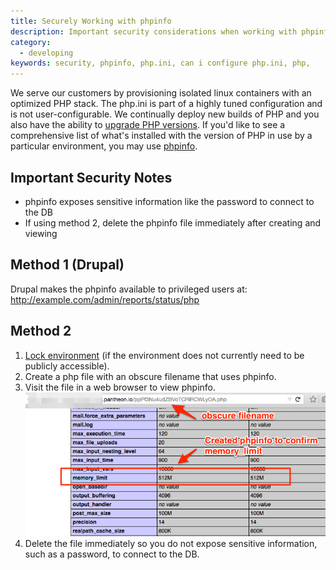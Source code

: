 ```yaml
---
title: Securely Working with phpinfo
description: Important security considerations when working with phpinfo on your Pantheon site.
category:
  - developing
keywords: security, phpinfo, php.ini, can i configure php.ini, php,
---
```

We serve our customers by provisioning isolated linux containers with an optimized PHP stack. The php.ini is part of a highly tuned configuration and is not user-configurable.
We continually deploy new builds of PHP and you also have the ability to [upgrade PHP versions](/docs/articles/sites/settings/upgrade-php-versions/). If you'd like to see
a comprehensive list of what's installed with the version of PHP in use by a particular environment, you may use [phpinfo](http://php.net/manual/en/function.phpinfo.php).

## **Important Security Notes**

 * phpinfo exposes sensitive information like the password to connect to the DB
 * If using method 2, delete the phpinfo file immediately after creating and viewing


## Method 1 (Drupal)

Drupal makes the phpinfo available to privileged users at: http://example.com/admin/reports/status/php


## Method 2

1. [Lock environment](https://pantheon.io/docs/articles/sites/security/locking-your-site/)  (if the environment does not currently need to be publicly accessible).
2. Create a php file with an obscure filename that uses phpinfo.
3. Visit the file in a web browser to view phpinfo.
 ![obscure-phpinfo-filename](/source/docs/assets/images/obscure-phpinfo-delete-immediately.png)
4. Delete the file immediately so you do not expose sensitive information, such as a password, to connect to the DB.
